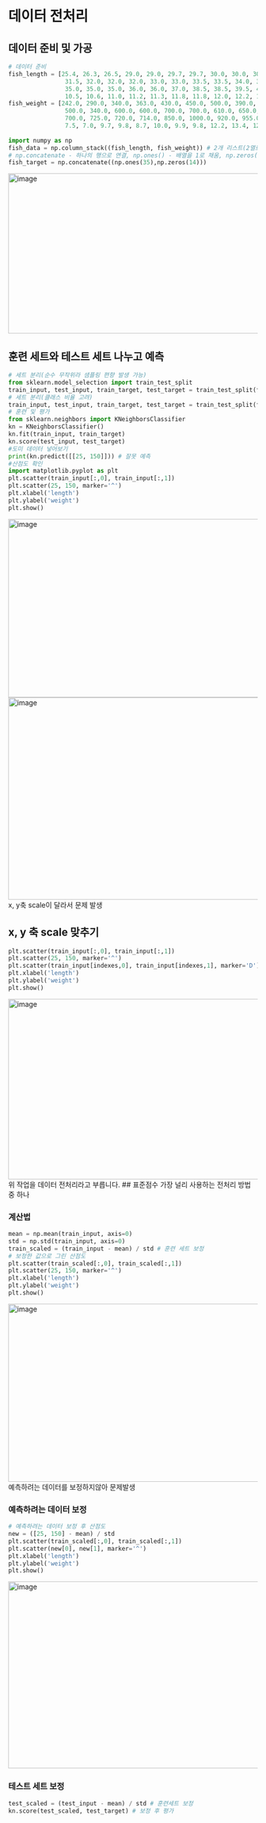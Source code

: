 # 데이터 전처리
## 데이터 준비 및 가공
```python
# 데이터 준비
fish_length = [25.4, 26.3, 26.5, 29.0, 29.0, 29.7, 29.7, 30.0, 30.0, 30.7, 31.0, 31.0,
                31.5, 32.0, 32.0, 32.0, 33.0, 33.0, 33.5, 33.5, 34.0, 34.0, 34.5, 35.0,
                35.0, 35.0, 35.0, 36.0, 36.0, 37.0, 38.5, 38.5, 39.5, 41.0, 41.0, 9.8,
                10.5, 10.6, 11.0, 11.2, 11.3, 11.8, 11.8, 12.0, 12.2, 12.4, 13.0, 14.3, 15.0]
fish_weight = [242.0, 290.0, 340.0, 363.0, 430.0, 450.0, 500.0, 390.0, 450.0, 500.0, 475.0, 500.0,
                500.0, 340.0, 600.0, 600.0, 700.0, 700.0, 610.0, 650.0, 575.0, 685.0, 620.0, 680.0,
                700.0, 725.0, 720.0, 714.0, 850.0, 1000.0, 920.0, 955.0, 925.0, 975.0, 950.0, 6.7,
                7.5, 7.0, 9.7, 9.8, 8.7, 10.0, 9.9, 9.8, 12.2, 13.4, 12.2, 19.7, 19.9]
                
import numpy as np
fish_data = np.column_stack((fish_length, fish_weight)) # 2개 리스트(2열로) 연결
# np.concatenate - 하나의 행으로 연결, np.ones() - 배열을 1로 채움, np.zeros() - 배열을 0으로 채움
fish_target = np.concatenate((np.ones(35),np.zeros(14))) 
```
<img width="558" height="323" alt="image" src="https://github.com/user-attachments/assets/75bda37c-f4f0-405f-9a52-9f3ab6c9b227" />

## 훈련 세트와 테스트 세트 나누고 예측
```python
# 세트 분리(순수 무작위라 샘플링 편향 발생 가능)
from sklearn.model_selection import train_test_split
train_input, test_input, train_target, test_target = train_test_split(fish_data, fish_target, random_state=42)
# 세트 분리(클래스 비율 고려)
train_input, test_input, train_target, test_target = train_test_split(fish_data, fish_target, stratify=fish_target, random_state=42)
# 훈련 및 평가
from sklearn.neighbors import KNeighborsClassifier
kn = KNeighborsClassifier()
kn.fit(train_input, train_target)
kn.score(test_input, test_target)
#도미 데이터 넣어보기
print(kn.predict([[25, 150]])) # 잘못 예측
#산점도 확인
import matplotlib.pyplot as plt
plt.scatter(train_input[:,0], train_input[:,1])
plt.scatter(25, 150, marker='^')
plt.xlabel('length')
plt.ylabel('weight')
plt.show()
```
<img width="565" height="360" alt="image" src="https://github.com/user-attachments/assets/ab70e4b2-1c01-4bee-a1fa-dad822e23dcf" />
<img width="588" height="408" alt="image" src="https://github.com/user-attachments/assets/35e3e607-939c-4408-8159-1c91672e6afc" />
x, y축 scale이 달라서 문제 발생<br>

## x, y 축 scale 맞추기
```python
plt.scatter(train_input[:,0], train_input[:,1])
plt.scatter(25, 150, marker='^')
plt.scatter(train_input[indexes,0], train_input[indexes,1], marker='D')
plt.xlabel('length')
plt.ylabel('weight')
plt.show()
```
<img width="575" height="364" alt="image" src="https://github.com/user-attachments/assets/12ca3661-387d-46a5-94ba-3506a026fbc5" />
위 작업을 데이터 전처리라고 부릅니다.
## 표준점수
가장 널리 사용하는 전처리 방법 중 하나

### 계산법
```python
mean = np.mean(train_input, axis=0)
std = np.std(train_input, axis=0)
train_scaled = (train_input - mean) / std # 훈련 세트 보정
# 보정한 값으로 그린 산점도
plt.scatter(train_scaled[:,0], train_scaled[:,1])
plt.scatter(25, 150, marker='^')
plt.xlabel('length')
plt.ylabel('weight')
plt.show()
```
<img width="586" height="359" alt="image" src="https://github.com/user-attachments/assets/72c75811-a8b5-4b03-90ef-704014fbb7e2" />
예측하려는 데이터를 보정하지않아 문제발생

### 예측하려는 데이터 보정
```python
# 예측하려는 데이터 보정 후 산점도
new = ([25, 150] - mean) / std
plt.scatter(train_scaled[:,0], train_scaled[:,1])
plt.scatter(new[0], new[1], marker='^')
plt.xlabel('length')
plt.ylabel('weight')
plt.show()
```
<img width="555" height="377" alt="image" src="https://github.com/user-attachments/assets/36dc7114-19c4-4693-85a6-9882123ddbb9" />

### 테스트 세트 보정
```python
test_scaled = (test_input - mean) / std # 훈련세트 보정
kn.score(test_scaled, test_target) # 보정 후 평가
```

